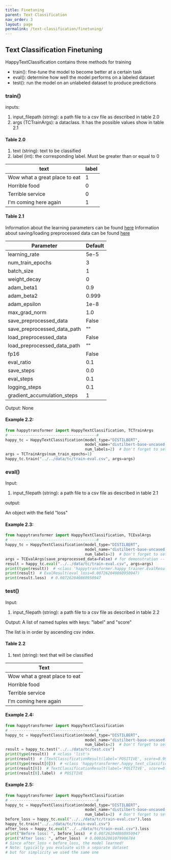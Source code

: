 ```yaml
---
title: Finetuning
parent: Text Classification
nav_order: 3
layout: page
permalink: /text-classification/finetuning/
---
```


## Text Classification Finetuning 

HappyTextClassification contains three methods for training 
- train(): fine-tune the model to become better at a certain task
- eval(): determine how well the model performs on a labeled dataset
- test(): run the model on an unlabeled dataset to produce predictions  

### train()

inputs: 
1. input_filepath (string): a path file to a csv file as described in table 2.0
2. args (TCTrainArgs): a dataclass. It has the possible values show in table 2.1

#### Table 2.0

1. text (string): text to be classified 
2. label (int): the corresponding label. Must be greater than or equal to 0

| text                          | label |
|-------------------------------|-------|
| Wow what a great place to eat | 1     |
| Horrible food                 | 0     |
| Terrible service              | 0     |
| I'm coming here again         | 1     |


#### Table 2.1
Information about the learning parameters can be found [here](/learning-parameters/)
Information about saving/loading preprocessed data can be found [here](/save-load-data/)

| Parameter                       | Default |
|---------------------------------|---------|
| learning_rate                   | 5e-5    |
| num_train_epochs                | 3       |
| batch_size                      | 1       |
| weight_decay                    | 0       |
| adam_beta1                      | 0.9     |
| adam_beta2                      | 0.999   |
| adam_epsilon                    | 1e-8    |
| max_grad_norm                   | 1.0     |
| save_preprocessed_data          | False   |
| save_preprocessed_data_path     | ""      |
| load_preprocessed_data          | False   |
| load_preprocessed_data_path     | ""      |
| fp16                            | False   |
| eval_ratio                      | 0.1     |
| save_steps                      | 0.0     |
| eval_steps                      | 0.1     |
| logging_steps                   | 0.1     |
| gradient_accumulation_steps     | 1       |

Output: None

#### Example 2.2:
```python
from happytransformer import HappyTextClassification, TCTrainArgs
# --------------------------------------#
happy_tc = HappyTextClassification(model_type="DISTILBERT",
                                   model_name="distilbert-base-uncased-finetuned-sst-2-english",
                                   num_labels=2)  # Don't forget to set num_labels! 
args = TCTrainArgs(num_train_epochs=1)
happy_tc.train("../../data/tc/train-eval.csv", args=args)

```

### eval()
Input:
1. input_filepath (string): a path file to a csv file as described in table 2.1

output:

An object with the field "loss"

#### Example 2.3:
```python
from happytransformer import HappyTextClassification, TCEvalArgs
# --------------------------------------#
happy_tc = HappyTextClassification(model_type="DISTILBERT",
                                   model_name="distilbert-base-uncased-finetuned-sst-2-english",
                                   num_labels=2)  # Don't forget to set num_labels!
args = TCEvalArgs(save_preprocessed_data=False) # for demonstration -- not needed 
result = happy_tc.eval("../../data/tc/train-eval.csv", args=args)
print(type(result))  # <class 'happytransformer.happy_trainer.EvalResult'>
print(result)  # EvalResult(eval_loss=0.007262040860950947)
print(result.loss)  # 0.007262040860950947

```

### test()
Input:
1. input_filepath (string): a path file to a csv file as described in table 2.2

Output: A list of named tuples with keys: "label" and "score"

The list is in order by ascending csv index. 

#### Table 2.2

1. text (string): text that will be classified  

| Text                          |
|-------------------------------|
| Wow what a great place to eat |
| Horrible food                 |
| Terrible service              |
| I'm coming here again         |


#### Example 2.4:
```python
from happytransformer import HappyTextClassification
# --------------------------------------#
happy_tc = HappyTextClassification(model_type="DISTILBERT",
                                   model_name="distilbert-base-uncased-finetuned-sst-2-english",
                                   num_labels=2)  # Don't forget to set num_labels!
result = happy_tc.test("../../data/tc/test.csv")
print(type(result))  # <class 'list'>
print(result)  # [TextClassificationResult(label='POSITIVE', score=0.9998401999473572), TextClassificationResult(label='LABEL_0', score=0.9772131443023682)...
print(type(result[0]))  # <class 'happytransformer.happy_text_classification.TextClassificationResult'>
print(result[0])  # TextClassificationResult(label='POSITIVE', score=0.9998401999473572)
print(result[0].label)  # POSITIVE


```


#### Example 2.5:
```python
from happytransformer import HappyTextClassification
# --------------------------------------#
happy_tc = HappyTextClassification(model_type="DISTILBERT",
                                   model_name="distilbert-base-uncased-finetuned-sst-2-english",
                                   num_labels=2)  # Don't forget to set num_labels!
before_loss = happy_tc.eval("../../data/tc/train-eval.csv").loss
happy_tc.train("../../data/tc/train-eval.csv")
after_loss = happy_tc.eval("../../data/tc/train-eval.csv").loss
print("Before loss: ", before_loss)  # 0.007262040860950947
print("After loss: ", after_loss)  # 0.000162081079906784
# Since after_loss < before_loss, the model learned!
# Note: typically you evaluate with a separate dataset
# but for simplicity we used the same one

```
